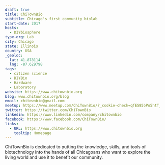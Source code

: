 ```yaml
---
draft: true
title: ChiTownBio
subtitle: Chicago's first community biolab
start-date: 2017
hosts:
  - DIYbiosphere
type-org: Lab
city: Chicago
state: Illinois
country: USA
_geoloc:
  lat: 41.878114
  lng: -87.629798
tags:
  - citizen science
  - DIYBio
  - Hardware
  - Laboratory
website: https://www.chitownbio.org
blog: www.chitownbio.org/blog
email: chitownbio@gmail.com
meetup: https://www.meetup.com/ChiTownBio/?_cookie-check=qfES85bPo5htT_N_
twitter: https://twitter.com/ChiTownBio
linkedin: https://www.linkedin.com/company/chitownbio
facebook: https://www.facebook.com/ChiTownBio/
links:
  - URL: https://www.chitownbio.org
    tooltip: Homepage  
---
```


ChiTownBio is dedicated to putting the knowledge, skills, and tools of biotechnology into the hands of all Chicagoans who want to explore the living world and use it to benefit our community.
